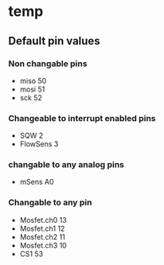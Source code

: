 # temp
## Default pin values
### Non changable pins
- miso 50
- mosi 51
- sck  52
### Changeable to interrupt enabled pins
- SQW  2
- FlowSens 3
### changable to any analog pins
- mSens  A0
### Changable to any pin
- Mosfet.ch0 13
- Mosfet.ch1 12
- Mosfet.ch2 11
- Mosfet.ch3 10
- CS1  53
